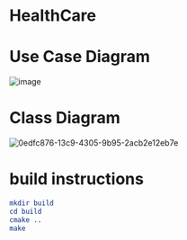 # HealthCare
# Use Case Diagram
![image](https://github.com/user-attachments/assets/caa464ab-1920-4d76-b2a4-bb3acee0b579)

# Class Diagram
![0edfc876-13c9-4305-9b95-2acb2e12eb7e](https://github.com/user-attachments/assets/e350f162-a0ff-4fd1-b3c7-eb41874de0ee)

# build instructions
```cmake
mkdir build
cd build
cmake ..
make
```
